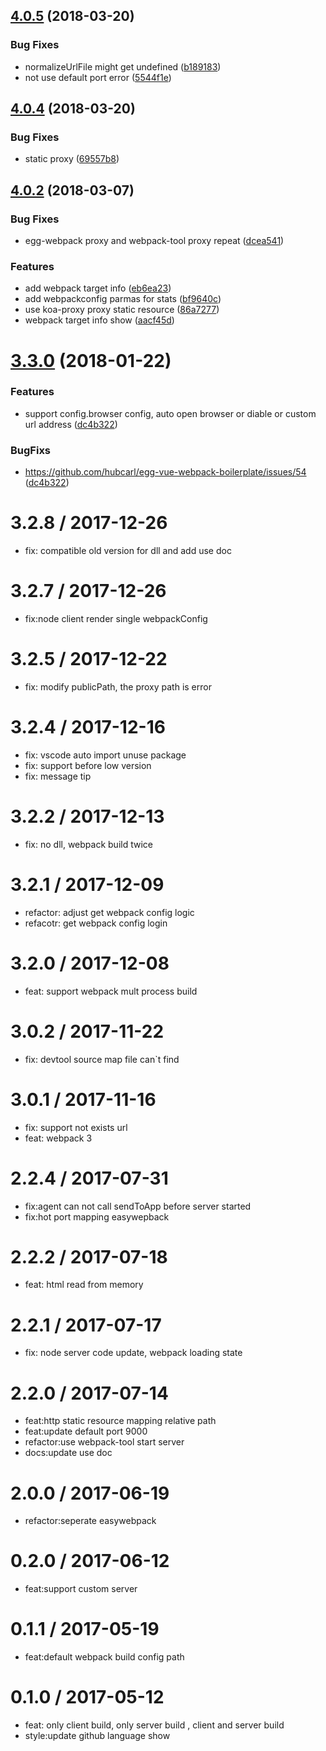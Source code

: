 <a name="4.0.5"></a>
## [4.0.5](https://github.com/hubcarl/egg-webpack/compare/4.0.4...4.0.5) (2018-03-20)


### Bug Fixes

* normalizeUrlFile might get undefined ([b189183](https://github.com/hubcarl/egg-webpack/commit/b189183))
* not use default port error ([5544f1e](https://github.com/hubcarl/egg-webpack/commit/5544f1e))



<a name="4.0.4"></a>
## [4.0.4](https://github.com/hubcarl/egg-webpack/compare/4.0.3...4.0.4) (2018-03-20)


### Bug Fixes

* static proxy ([69557b8](https://github.com/hubcarl/egg-webpack/commit/69557b8))



<a name="4.0.2"></a>
## [4.0.2](https://github.com/hubcarl/egg-webpack/compare/3.3.2...4.0.2) (2018-03-07)


### Bug Fixes

* egg-webpack proxy and webpack-tool proxy repeat ([dcea541](https://github.com/hubcarl/egg-webpack/commit/dcea541))


### Features

* add webpack target info ([eb6ea23](https://github.com/hubcarl/egg-webpack/commit/eb6ea23))
* add webpackconfig parmas for stats ([bf9640c](https://github.com/hubcarl/egg-webpack/commit/bf9640c))
* use koa-proxy proxy static resource ([86a7277](https://github.com/hubcarl/egg-webpack/commit/86a7277))
* webpack target info show ([aacf45d](https://github.com/hubcarl/egg-webpack/commit/aacf45d))



<a name="3.3.0"></a>
# [3.3.0](https://github.com/hubcarl/egg-webpack/compare/3.2.8...3.3.0) (2018-01-22)


### Features

* support config.browser config, auto open browser or diable or custom url address ([dc4b322](https://github.com/hubcarl/egg-webpack/commit/dc4b322))


### BugFixs

* https://github.com/hubcarl/egg-vue-webpack-boilerplate/issues/54 ([dc4b322](https://github.com/hubcarl/egg-webpack/commit/dc4b322))



3.2.8 / 2017-12-26
==================

  * fix: compatible old version for dll and add use doc

3.2.7 / 2017-12-26
==================

  * fix:node client render single webpackConfig

3.2.5 / 2017-12-22
==================

  * fix: modify publicPath, the proxy path is error

3.2.4 / 2017-12-16
==================

  * fix: vscode auto import unuse package
  * fix: support before low version
  * fix: message tip

3.2.2 / 2017-12-13
==================

  * fix: no dll, webpack build twice

3.2.1 / 2017-12-09
==================

  * refactor: adjust get webpack config logic
  * refacotr: get webpack config login

3.2.0 / 2017-12-08
==================

  * feat: support webpack mult process build

3.0.2 / 2017-11-22
==================

  * fix: devtool source map file can`t find

3.0.1 / 2017-11-16
==================

  * fix: support not exists url
  * feat: webpack 3

2.2.4 / 2017-07-31
==================

  * fix:agent can not  call sendToApp before server started
  * fix:hot port mapping easywepback

2.2.2 / 2017-07-18
==================

  * feat: html read from memory

2.2.1 / 2017-07-17
==================

  * fix: node server code update, webpack loading state

2.2.0 / 2017-07-14
==================

  * feat:http static resource mapping relative path
  * feat:update default port 9000
  * refactor:use webpack-tool start server
  * docs:update use doc

2.0.0 / 2017-06-19
==================

  * refactor:seperate easywebpack

0.2.0 / 2017-06-12
==================

  * feat:support custom server

0.1.1 / 2017-05-19
==================

  * feat:default webpack build config path


0.1.0 / 2017-05-12
==================

  * feat: only client build, only server build , client and server build
  * style:update github language show
